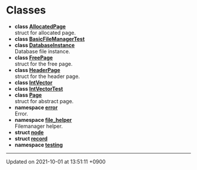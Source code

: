 

# Classes




* **class [AllocatedPage](/Classes/AllocatedPage)** <br>struct for allocated page. 
* **class [BasicFileManagerTest](/Classes/BasicFileManagerTest)** 
* **class [DatabaseInstance](/Classes/DatabaseInstance)** <br>Database file instance. 
* **class [FreePage](/Classes/FreePage)** <br>struct for the free page. 
* **class [HeaderPage](/Classes/HeaderPage)** <br>struct for the header page. 
* **class [IntVector](/Classes/IntVector)** 
* **class [IntVectorTest](/Classes/IntVectorTest)** 
* **class [Page](/Classes/Page)** <br>struct for abstract page. 
* **namespace [error](/Namespaces/error)** <br>Error. 
* **namespace [file_helper](/Namespaces/file_helper)** <br>Filemanager helper. 
* **struct [node](/Classes/node)** 
* **struct [record](/Classes/record)** 
* **namespace [testing](/Namespaces/testing)** 



-------------------------------

Updated on 2021-10-01 at 13:51:11 +0900
